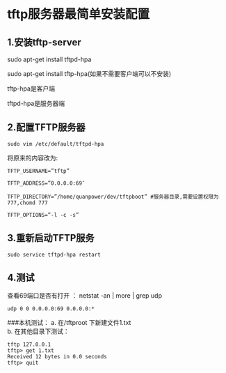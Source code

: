 # tftp服务器最简单安装配置

## 1.安装tftp-server

sudo apt-get install tftpd-hpa

sudo apt-get install tftp-hpa(如果不需要客户端可以不安装)

tftp-hpa是客户端

tftpd-hpa是服务器端

## 2.配置TFTP服务器

    sudo vim /etc/default/tftpd-hpa

将原来的内容改为:

    TFTP_USERNAME=”tftp”

    TFTP_ADDRESS=”0.0.0.0:69″

    TFTP_DIRECTORY=”/home/quanpower/dev/tftpboot” #服务器目录,需要设置权限为777,chomd 777

    TFTP_OPTIONS=”-l -c -s”


## 3.重新启动TFTP服务

    sudo service tftpd-hpa restart

## 4.测试

查看69端口是否有打开 ：
    netstat -an | more | grep udp

    udp 0 0 0.0.0.0:69 0.0.0.0:*

###本机测试：
a. 在/tftproot 下新建文件1.txt   
b. 在其他目录下测试：

    tftp 127.0.0.1
    tftp> get 1.txt
    Received 12 bytes in 0.0 seconds
    tftp> quit
